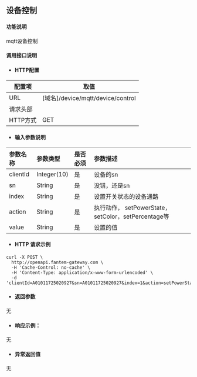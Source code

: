 ## 设备控制

#### 功能说明
mqtt设备控制


#### 调用接口说明

* #### HTTP配置

| 配置项 | 取值 |
| --- | --- |
| URL | \[域名\]/device/mqtt/device/control|
| 请求头部 | |
| HTTP方式 | GET |

* #### 输入参数说明

| 参数名称 | 参数类型 | 是否必须 | 参数描述 |
| :--- | :--- | :--- | :--- |
| clientId| Integer\(10\) | 是 | 设备的sn |
| sn| String | 是 | 没错，还是sn |
| index| String | 是 | 设置开关状态的设备通路 |
| action| String | 是 | 执行动作， setPowerState，setColor，setPercentage等 |
| value| String | 是 | 设置的值 |

* #### HTTP 请求示例

```
curl -X POST \
  http://openapi.fantem-gateway.com \
  -H 'Cache-Control: no-cache' \
  -H 'Content-Type: application/x-www-form-urlencoded' \
  -d 'clientId=A01011725020927&sn=A01011725020927&index=1&action=setPowerState&value=1'
```

* #### 返回参数
无


* #### 响应示例：

无


* #### 异常返回值

无


